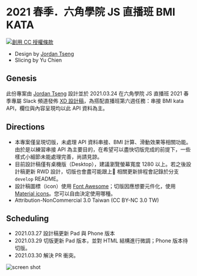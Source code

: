 # 2021 春季．六角學院 JS 直播班 BMI KATA

<a rel="license" href="http://creativecommons.org/licenses/by-nc/3.0/tw/"><img alt="創用 CC 授權條款" style="border-width:0" src="https://i.creativecommons.org/l/by-nc/3.0/tw/88x31.png" /></a>

* Design by [Jordan Tseng](https://jordanttcdesign.medium.com/)
* Slicing by Yu Chien

## Genesis
此份專案由 [Jordan Tseng](https://jordanttcdesign.medium.com/) 設計並於 2021.03.24 在六角學院 JS 直播班 2021 春季專屬 Slack 頻道發佈 <a href="https://xd.adobe.com/view/5e691bb8-a69e-46c2-af5e-d1e351641ccc-0b3a/grid" target="_blank">XD 設計稿</a>，為搭配直播班第六週任務：串接 BMI kata API，欄位與內容呈現均以此 API 資料為主。

## Directions
* 本專案僅呈現切版，未處理 API 資料串接、BMI 計算、滑動效果等相關功能。由於是以練習串接 API 為主要目的，在希望可以盡快切版完成的前提下，一些樣式小細節未能處理完善，尚請見諒。
* 目前設計稿僅有桌機版（Desktop），建議瀏覽螢幕寬度 1280 以上。若之後設計稿更新 RWD 設計，切版也會盡可能跟上🤣 相關更新排程會記錄於分支 `develop` README。
* 設計稿圖標（icon）使用 [Font Awesome](https://fontawesome.com/)；切版因應想要元件化，使用 [Material icons](https://material.io/resources/icons/?style=baseline)。您可以自由決定使用哪種。
* Attribution-NonCommercial 3.0 Taiwan (CC BY-NC 3.0 TW)

## Scheduling
* 2021.03.27 設計稿更新 Pad 與 Phone 版本
* 2021.03.29 切版更新 Pad 版本，並對 HTML 結構進行微調；Phone 版本待切版。
* 2021.03.30 解決 PR 衝突。

<img alt="screen shot" src="https://i.imgur.com/2REGZaM.png" />
